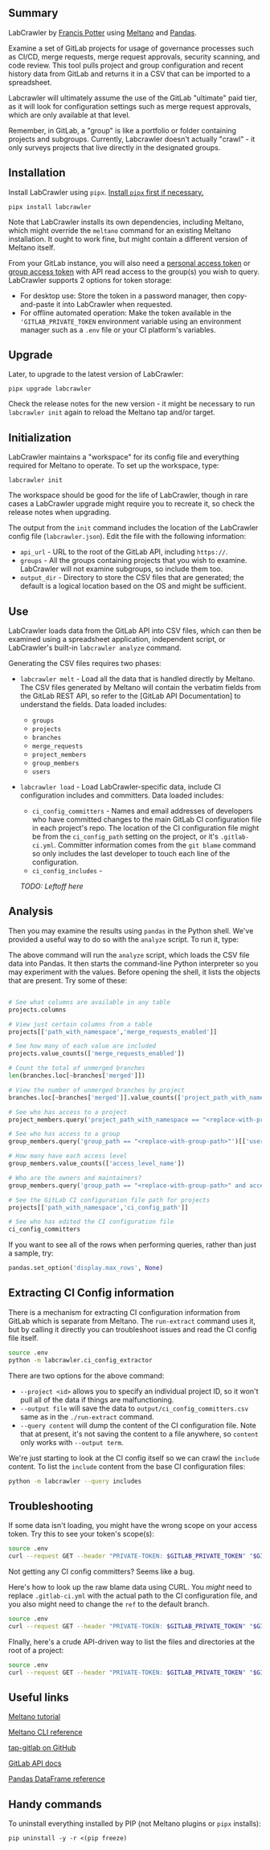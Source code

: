 
Summary
-------

LabCrawler by [Francis Potter](https://www.linkedin.com/in/francispotter/) using [Meltano](https://meltano.com/) and [Pandas](https://pandas.pydata.org/).

Examine a set of GitLab projects for usage of governance processes such as CI/CD, merge requests, merge request approvals, security scanning, and code review. This tool pulls project and group configuration and recent history data from GitLab and returns it in a CSV that can be imported to a spreadsheet.

Labcrawler will ultimately assume the use of the GitLab "ultimate" paid tier, as it will look for configuration settings such as merge request approvals, which are only available at that level.

Remember, in GitLab, a "group" is like a portfolio or folder containing projects and subgroups. Currently, Labcrawler doesn't actually "crawl" - it only surveys projects that live directly in the designated groups.

Installation
------------

Install LabCrawler using `pipx`. [Install `pipx` first if necessary.](https://pypa.github.io/pipx/#install-pipx)

```
pipx install labcrawler
```

Note that LabCrawler installs its own dependencies, including Meltano, which might override the `meltano` command for an existing Meltano installation. It ought to work fine, but might contain a different version of Meltano itself.

From your GitLab instance, you will also need a [personal access token](https://docs.gitlab.com/ee/user/profile/personal_access_tokens.html) or [group access token](https://docs.gitlab.com/ee/user/group/settings/group_access_tokens.html) with API read access to the group(s) you wish to query. LabCrawler supports 2 options for token storage:

- For desktop use: Store the token in a password manager, then copy-and-paste it into LabCrawler when requested.
- For offline automated operation: Make the token available in the `'GITLAB_PRIVATE_TOKEN` environment variable using an environment manager such as a `.env` file or your CI platform's variables.


Upgrade
-------

Later, to upgrade to the latest version of LabCrawler:

```
pipx upgrade labcrawler
```

Check the release notes for the new version - it might be necessary to run `labcrawler init` again to reload the Meltano tap and/or target.

Initialization
--------------

LabCrawler maintains a "workspace" for its config file and everything required for Meltano to operate. To set up the workspace, type:

```
labcrawler init
```

The workspace should be good for the life of LabCrawler, though in rare cases a LabCrawler upgrade might require you to recreate it, so check the release notes when upgrading.

The output from the `init` command includes the location of the LabCrawler config file (`labcrawler.json`). Edit the file with the following information:

- `api_url` - URL to the root of the GitLab API, including `https://`.
- `groups` - All the groups containing projects that you wish to examine. LabCrawler will not examine subgroups, so include them too.
- `output_dir` - Directory to store the CSV files that are generated; the default is a logical location based on the OS and might be sufficient.

Use
---

LabCrawler loads data from the GitLab API into CSV files, which can then be examined using a spreadsheet application, independent script, or LabCrawler's built-in `labcrawler analyze` command.

Generating the CSV files requires two phases:

- `labcrawler melt` - Load all the data that is handled directly by Meltano. The CSV files generated by Meltano will contain the verbatim fields from the GitLab REST API, so refer to the [GitLab API Documentation] to understand the fields. Data loaded includes:
    - `groups`
    - `projects`
    - `branches`
    - `merge_requests`
    - `project_members`
    - `group_members`
    - `users`
- `labcrawler load` - Load LabCrawler-specific data, include CI configuration includes and committers. Data loaded includes:
    - `ci_config_committers` - Names and email addresses of developers who have committed changes to the main GitLab CI configuration file in each project's repo. The location of the CI configuration file might be from the `ci_config_path` setting on the project, or it's `.gitlab-ci.yml`. Committer information comes from the `git blame` command so only includes the last developer to touch each line of the configuration.
    - `ci_config_includes` - 

    *TODO: Leftoff here*

Analysis
--------

Then you may examine the results using `pandas` in the Python shell. We've provided a useful way to do so with the `analyze` script. To run it, type:

The above command will run the `analyze` script, which loads the CSV file data into Pandas. It then starts the command-line Python interpreter so you may experiment with the values. Before opening the shell, it lists the objects that are present. Try some of these:

``` python

# See what columns are available in any table
projects.columns

# View just certain columns from a table
projects[['path_with_namespace','merge_requests_enabled']]

# See how many of each value are included
projects.value_counts(['merge_requests_enabled'])

# Count the total of unmerged branches
len(branches.loc[~branches['merged']])

# View the number of unmerged branches by project
branches.loc[~branches['merged']].value_counts(['project_path_with_namespace'])

# See who has access to a project
project_members.query('project_path_with_namespace == "<replace-with-project-path>"')[['user_username','access_level_name']]

# See who has access to a group
group_members.query('group_path == "<replace-with-group-path>"')[['username','access_level_name']]

# How many have each access level
group_members.value_counts(['access_level_name'])

# Who are the owners and maintainers?
group_members.query('group_path == "<replace-with-group-path>" and access_level_name in {"Owner","Maintainer}')[['username','access_level_name']]

# See the GitLab CI configuration file path for projects
projects[['path_with_namespace','ci_config_path']]

# See who has edited the CI configuration file
ci_config_committers
```

If you want to see all of the rows when performing queries, rather than just a sample, try:

``` python
pandas.set_option('display.max_rows', None)
```

Extracting CI Config information
--------------------------------

There is a mechanism for extracting CI configuration information from GitLab which is separate from Meltano. The `run-extract` command uses it, but by calling it directly you can troubleshoot issues and read the CI config file itself.

``` bash
source .env
python -m labcrawler.ci_config_extractor
```

There are two options for the above command:

- `--project <id>` allows you to specify an individual project ID, so it won't pull all of the data if things are malfunctioning.
- `--output file` will save the data to `output/ci_config_committers.csv` same as in the `./run-extract` command.
- `--query content` will dump the content of the CI configuration file. Note that at present, it's not saving the content to a file anywhere, so `content` only works with `--output term`.

We're just starting to look at the CI config itself so we can crawl the `include` content. To list the `include` content from the base CI configuration files:

```bash
python -m labcrawler --query includes
```

Troubleshooting
---------------

If some data isn't loading, you might have the wrong scope on your access token. Try this to see your token's scope(s):

``` bash
source .env
curl --request GET --header "PRIVATE-TOKEN: $GITLAB_PRIVATE_TOKEN" "$GITLAB_API_URL/api/v4/personal_access_tokens/self"
```

Not getting any CI config committers? Seems like a bug. 

 Here's how to look up the raw blame data using CURL. You *might* need to replace `.gitlab-ci.yml` with the actual path to the CI configuration file, and you also might need to change the `ref` to the default branch.

``` bash
source .env
curl --request GET --header "PRIVATE-TOKEN: $GITLAB_PRIVATE_TOKEN" "$GITLAB_API_URL/api/v4/projects/<id>/repository/files/.gitlab-ci.yml/blame?ref=master"
```

FInally, here's a crude API-driven way to list the files and directories at the root of a project:

``` bash
source .env
curl --request GET --header "PRIVATE-TOKEN: $GITLAB_PRIVATE_TOKEN" "$GITLAB_API_URL/api/v4/projects/<id>/repository/tree?per_page=999"
```

Useful links
------------

[Meltano tutorial](https://docs.meltano.com/getting-started/)

[Meltano CLI reference](https://docs.meltano.com/reference/command-line-interface)

[tap-gitlab on GitHub](https://github.com/MeltanoLabs/tap-gitlab)

[GitLab API docs](https://docs.gitlab.com/ee/api/)

[Pandas DataFrame reference](https://pandas.pydata.org/docs/reference/frame.html)


Handy commands
--------------

To uninstall everything installed by PIP (not Meltano plugins or `pipx` installs):

```
pip uninstall -y -r <(pip freeze)
```

